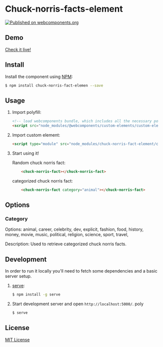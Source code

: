 # Chuck-norris-facts-element
[![Published on webcomponents.org](https://img.shields.io/badge/webcomponents.org-published-blue.svg)](https://www.webcomponents.org/element/owner/my-element)


## Demo

[Check it live!](https://klict.github.io/chuck-norris-fact-element)

## Install

Install the component using [NPM](http://npmjs.com/):

```sh
$ npm install chuck-norris-fact-elemen --save
```

## Usage

1. Import polyfill:

    ```html
    <!-- load webcomponents bundle, which includes all the necessary polyfills -->
    <script src="node_modules/@webcomponents/custom-elements/custom-elements.min.js"></script>
    ```

2. Import custom element:

    ```html
    <script type="module" src="node_modules/chuck-norris-fact-element/chuck-norris-fact.js"></script>
    ```

3. Start using it!

    Random chuck norris fact:
    ```html
        <chuck-norris-fact></chuck-norris-fact>
    ```
    categorized chuck norris fact:
    ```html
        <chuck-norris-fact category="animal"></chuck-norris-fact>
    ```


## Options

### Category
Options: animal, career, celebrity, dev, explicit, fashion, food, history,
         money, movie, music, political, religion, science, sport, travel,

Description: Used to retrieve categorized chuck norris facts.

## Development

In order to run it locally you'll need to fetch some dependencies and a basic server setup.

1. [serve](https://npmjs.com/serve):

    ```sh
    $ npm install -g serve
    ```

3. Start development server and open `http://localhost:5000/`.
poly
    ```sh
    $ serve
    ```

## License

[MIT License](http://opensource.org/licenses/MIT)
